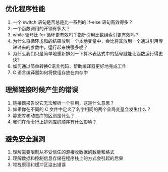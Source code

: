 ## 优化程序性能

1. 一个 switch 语句是否总是比一系列的 if-else 语句高效得多？
2. 一个函数调用的开销有多大？
3. while 循环比 for 循环更有效吗？指针引用比数组索引更有效吗？
4. 为什么将循环求和的结果放到一个本地变量中，会比将其放到一个通过引用传递过来的参数中，运行起来快很多呢？
5. 为什么我们只是简单地重新排列一下算术表达式中的括号就能让函数运行得更快?
6. 如何通过简单转换C语言代码，帮助编译器更好地完成工作
7. C 语言编译器如何将数组存放在内存中

## 理解链接时候产生的错误

1. 链接器报告说它无法解析一个引用，这是什么意思？
2. 如果你在不同的 C 文件中定义了名字相同的两个全局变量会发生什么？
3. 静态库和动态库的区别是什么？
4. 我们在命令行上排列库的顺序有什么影响？

## 避免安全漏洞

1. 理解需要限制从不受信任的源接收数据的数量和格式
2. 理解数据和控制信息存储在程序栈上的方式会引起的后果
3. 堆栈原理和缓冲区溢出错误